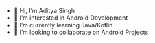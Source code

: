 - 👋 Hi, I’m Aditya Singh
- 👀 I’m interested in Android Development
- 🌱 I’m currently learning Java/Kotlin
- 💞️ I’m looking to collaborate on Android Projects

